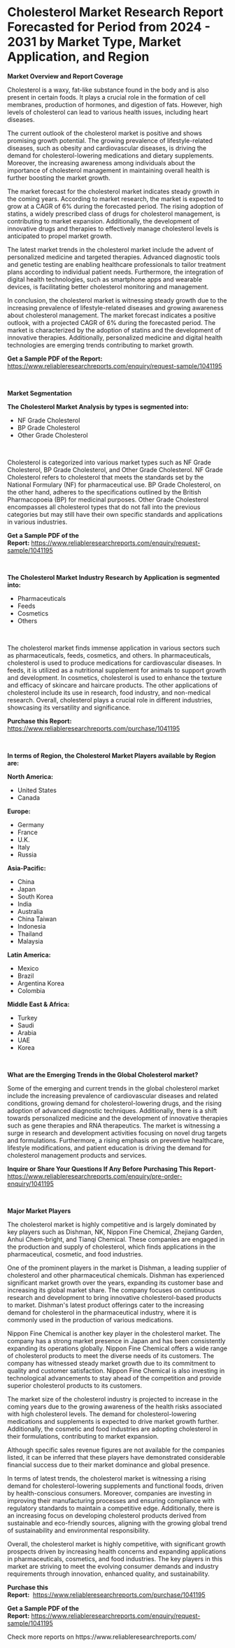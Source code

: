 <p><h1>Cholesterol Market Research Report Forecasted for Period from 2024 -  2031 by Market Type, Market Application, and Region</h1></p><p><strong>Market Overview and Report Coverage</strong></p>
<p><p>Cholesterol is a waxy, fat-like substance found in the body and is also present in certain foods. It plays a crucial role in the formation of cell membranes, production of hormones, and digestion of fats. However, high levels of cholesterol can lead to various health issues, including heart diseases.</p><p>The current outlook of the cholesterol market is positive and shows promising growth potential. The growing prevalence of lifestyle-related diseases, such as obesity and cardiovascular diseases, is driving the demand for cholesterol-lowering medications and dietary supplements. Moreover, the increasing awareness among individuals about the importance of cholesterol management in maintaining overall health is further boosting the market growth.</p><p>The market forecast for the cholesterol market indicates steady growth in the coming years. According to market research, the market is expected to grow at a CAGR of 6% during the forecasted period. The rising adoption of statins, a widely prescribed class of drugs for cholesterol management, is contributing to market expansion. Additionally, the development of innovative drugs and therapies to effectively manage cholesterol levels is anticipated to propel market growth.</p><p>The latest market trends in the cholesterol market include the advent of personalized medicine and targeted therapies. Advanced diagnostic tools and genetic testing are enabling healthcare professionals to tailor treatment plans according to individual patient needs. Furthermore, the integration of digital health technologies, such as smartphone apps and wearable devices, is facilitating better cholesterol monitoring and management.</p><p>In conclusion, the cholesterol market is witnessing steady growth due to the increasing prevalence of lifestyle-related diseases and growing awareness about cholesterol management. The market forecast indicates a positive outlook, with a projected CAGR of 6% during the forecasted period. The market is characterized by the adoption of statins and the development of innovative therapies. Additionally, personalized medicine and digital health technologies are emerging trends contributing to market growth.</p></p>
<p><strong>Get a Sample PDF of the Report:</strong> <a href="https://www.reliableresearchreports.com/enquiry/request-sample/1041195">https://www.reliableresearchreports.com/enquiry/request-sample/1041195</a></p>
<p>&nbsp;</p>
<p><strong>Market Segmentation</strong></p>
<p><strong>The Cholesterol Market Analysis by types is segmented into:</strong></p>
<p><ul><li>NF Grade Cholesterol</li><li>BP Grade Cholesterol</li><li>Other Grade Cholesterol</li></ul></p>
<p>&nbsp;</p>
<p><p>Cholesterol is categorized into various market types such as NF Grade Cholesterol, BP Grade Cholesterol, and Other Grade Cholesterol. NF Grade Cholesterol refers to cholesterol that meets the standards set by the National Formulary (NF) for pharmaceutical use. BP Grade Cholesterol, on the other hand, adheres to the specifications outlined by the British Pharmacopoeia (BP) for medicinal purposes. Other Grade Cholesterol encompasses all cholesterol types that do not fall into the previous categories but may still have their own specific standards and applications in various industries.</p></p>
<p><strong>Get a Sample PDF of the Report:</strong>&nbsp;<a href="https://www.reliableresearchreports.com/enquiry/request-sample/1041195">https://www.reliableresearchreports.com/enquiry/request-sample/1041195</a></p>
<p>&nbsp;</p>
<p><strong>The Cholesterol Market Industry Research by Application is segmented into:</strong></p>
<p><ul><li>Pharmaceuticals</li><li>Feeds</li><li>Cosmetics</li><li>Others</li></ul></p>
<p>&nbsp;</p>
<p><p>The cholesterol market finds immense application in various sectors such as pharmaceuticals, feeds, cosmetics, and others. In pharmaceuticals, cholesterol is used to produce medications for cardiovascular diseases. In feeds, it is utilized as a nutritional supplement for animals to support growth and development. In cosmetics, cholesterol is used to enhance the texture and efficacy of skincare and haircare products. The other applications of cholesterol include its use in research, food industry, and non-medical research. Overall, cholesterol plays a crucial role in different industries, showcasing its versatility and significance.</p></p>
<p><strong>Purchase this Report:</strong>&nbsp; <a href="https://www.reliableresearchreports.com/purchase/1041195">https://www.reliableresearchreports.com/purchase/1041195</a></p>
<p>&nbsp;</p>
<p><strong>In terms of Region, the Cholesterol Market Players available by Region are:</strong></p>
<p>
    <p> <strong> North America: </strong>
        <ul>
            <li>United States</li>
            <li>Canada</li>
        </ul>
        </p> 
    <p> <strong> Europe: </strong>
        <ul>
            <li>Germany</li>
            <li>France</li>
            <li>U.K.</li>
            <li>Italy</li>
            <li>Russia</li>
        </ul>
        </p> 
    <p> <strong> Asia-Pacific: </strong>
        <ul>
            <li>China</li>
            <li>Japan</li>
            <li>South Korea</li>
            <li>India</li>
            <li>Australia</li>
            <li>China Taiwan</li>
            <li>Indonesia</li>
            <li>Thailand</li>
            <li>Malaysia</li>
        </ul>
        </p> 
    <p> <strong> Latin America: </strong>
        <ul>
            <li>Mexico</li>
            <li>Brazil</li>
            <li>Argentina Korea</li>
            <li>Colombia</li>
        </ul>
        </p> 
    <p> <strong> Middle East & Africa: </strong>
        <ul>
            <li>Turkey</li>
            <li>Saudi</li>
            <li>Arabia</li>
            <li>UAE</li>
            <li>Korea</li>
        </ul>
    </p>
    </p>
<p>&nbsp;</p>
<p><strong>What are the Emerging Trends in the Global Cholesterol market?</strong></p>
<p><p>Some of the emerging and current trends in the global cholesterol market include the increasing prevalence of cardiovascular diseases and related conditions, growing demand for cholesterol-lowering drugs, and the rising adoption of advanced diagnostic techniques. Additionally, there is a shift towards personalized medicine and the development of innovative therapies such as gene therapies and RNA therapeutics. The market is witnessing a surge in research and development activities focusing on novel drug targets and formulations. Furthermore, a rising emphasis on preventive healthcare, lifestyle modifications, and patient education is driving the demand for cholesterol management products and services.</p></p>
<p><strong>Inquire or Share Your Questions If Any Before Purchasing This Report</strong>- <a href="https://www.reliableresearchreports.com/enquiry/pre-order-enquiry/1041195">https://www.reliableresearchreports.com/enquiry/pre-order-enquiry/1041195</a></p>
<p>&nbsp;</p>
<p><strong>Major Market Players</strong></p>
<p><p>The cholesterol market is highly competitive and is largely dominated by key players such as Dishman, NK, Nippon Fine Chemical, Zhejiang Garden, Anhui Chem-bright, and Tianqi Chemical. These companies are engaged in the production and supply of cholesterol, which finds applications in the pharmaceutical, cosmetic, and food industries.</p><p>One of the prominent players in the market is Dishman, a leading supplier of cholesterol and other pharmaceutical chemicals. Dishman has experienced significant market growth over the years, expanding its customer base and increasing its global market share. The company focuses on continuous research and development to bring innovative cholesterol-based products to market. Dishman's latest product offerings cater to the increasing demand for cholesterol in the pharmaceutical industry, where it is commonly used in the production of various medications.</p><p>Nippon Fine Chemical is another key player in the cholesterol market. The company has a strong market presence in Japan and has been consistently expanding its operations globally. Nippon Fine Chemical offers a wide range of cholesterol products to meet the diverse needs of its customers. The company has witnessed steady market growth due to its commitment to quality and customer satisfaction. Nippon Fine Chemical is also investing in technological advancements to stay ahead of the competition and provide superior cholesterol products to its customers.</p><p>The market size of the cholesterol industry is projected to increase in the coming years due to the growing awareness of the health risks associated with high cholesterol levels. The demand for cholesterol-lowering medications and supplements is expected to drive market growth further. Additionally, the cosmetic and food industries are adopting cholesterol in their formulations, contributing to market expansion.</p><p>Although specific sales revenue figures are not available for the companies listed, it can be inferred that these players have demonstrated considerable financial success due to their market dominance and global presence.</p><p>In terms of latest trends, the cholesterol market is witnessing a rising demand for cholesterol-lowering supplements and functional foods, driven by health-conscious consumers. Moreover, companies are investing in improving their manufacturing processes and ensuring compliance with regulatory standards to maintain a competitive edge. Additionally, there is an increasing focus on developing cholesterol products derived from sustainable and eco-friendly sources, aligning with the growing global trend of sustainability and environmental responsibility.</p><p>Overall, the cholesterol market is highly competitive, with significant growth prospects driven by increasing health concerns and expanding applications in pharmaceuticals, cosmetics, and food industries. The key players in this market are striving to meet the evolving consumer demands and industry requirements through innovation, enhanced quality, and sustainability.</p></p>
<p><strong>Purchase this Report:</strong>&nbsp;&nbsp;<a href="https://www.reliableresearchreports.com/purchase/1041195">https://www.reliableresearchreports.com/purchase/1041195</a></p>
<p></p>
<p><strong>Get a Sample PDF of the Report:</strong>&nbsp;<a href="https://www.reliableresearchreports.com/enquiry/request-sample/1041195">https://www.reliableresearchreports.com/enquiry/request-sample/1041195</a></p>
<p>Check more reports on https://www.reliableresearchreports.com/</p>